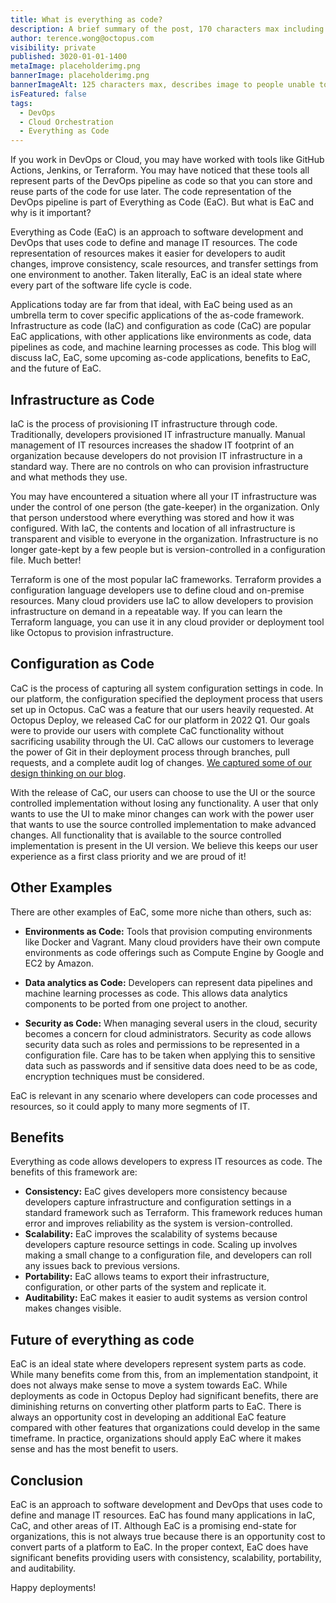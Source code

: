 ```yaml
---
title: What is everything as code?
description: A brief summary of the post, 170 characters max including spaces.
author: terence.wong@octopus.com
visibility: private
published: 3020-01-01-1400
metaImage: placeholderimg.png
bannerImage: placeholderimg.png
bannerImageAlt: 125 characters max, describes image to people unable to see it.
isFeatured: false
tags:
  - DevOps
  - Cloud Orchestration
  - Everything as Code
---
```


<!-- see https://github.com/OctopusDeploy/blog/blob/master/tags.txt for a comprehensive list of tags -->

If you work in DevOps or Cloud, you may have worked with tools like GitHub Actions, Jenkins, or Terraform. You may have noticed that these tools all represent parts of the DevOps pipeline as code so that you can store and reuse parts of the code for use later. The code representation of the DevOps pipeline is part of Everything as Code (EaC). But what is EaC and why is it important? 

Everything as Code (EaC) is an approach to software development and DevOps that uses code to define and manage IT resources. The code representation of resources makes it easier for developers to audit changes, improve consistency, scale resources, and transfer settings from one environment to another. Taken literally, EaC is an ideal state where every part of the software life cycle is code. 

Applications today are far from that ideal, with EaC being used as an umbrella term to cover specific applications of the as-code framework. Infrastructure as code (IaC) and configuration as code (CaC) are popular EaC applications, with other applications like environments as code, data pipelines as code, and machine learning processes as code. This blog will discuss IaC, EaC, some upcoming as-code applications, benefits to EaC, and the future of EaC.


## Infrastructure as Code

IaC is the process of provisioning IT infrastructure through code. Traditionally, developers provisioned IT infrastructure manually. Manual management of IT resources increases the shadow IT footprint of an organization because developers do not provision IT infrastructure in a standard way. There are no controls on who can provision infrastructure and what methods they use. 

You may have encountered a situation where all your IT infrastructure was under the control of one person (the gate-keeper) in the organization. Only that person understood where everything was stored and how it was configured. With IaC, the contents and location of all infrastructure is transparent and visible to everyone in the organization. Infrastructure is no longer gate-kept by a few people but is version-controlled in a configuration file. Much better!

Terraform is one of the most popular IaC frameworks. Terraform provides a configuration language developers use to define cloud and on-premise resources. Many cloud providers use IaC to allow developers to provision infrastructure on demand in a repeatable way. If you can learn the Terraform language, you can use it in any cloud provider or deployment tool like Octopus to provision infrastructure. 

## Configuration as Code

CaC is the process of capturing all system configuration settings in code. In our platform, the configuration specified the deployment process that users set up in Octopus. CaC was a feature that our users heavily requested. At Octopus Deploy, we released CaC for our platform in 2022 Q1. Our goals were to provide our users with complete CaC functionality without sacrificing usability through the UI. CaC allows our customers to leverage the power of Git in their deployment process through branches, pull requests, and a complete audit log of changes. [We captured some of our design thinking on our blog](https://octopus.com/blog/shaping-config-as-code).

With the release of CaC, our users can choose to use the UI or the source controlled implementation without losing any functionality. A user that only wants to use the UI to make minor changes can work with the power user that wants to use the source controlled implementation to make advanced changes. All functionality that is available to the source controlled implementation is present in the UI version. We believe this keeps our user experience as a first class priority and we are proud of it!

## Other Examples

There are other examples of EaC, some more niche than others, such as:

- **Environments as Code:** Tools that provision computing environments like Docker and Vagrant. Many cloud providers have their own compute environments as code offerings such as Compute Engine by Google and EC2 by Amazon.

- **Data analytics as Code:** Developers can represent data pipelines and machine learning processes as code. This allows data analytics components to be ported from one project to another.

- **Security as Code:** When managing several users in the cloud, security becomes a concern for cloud administrators. Security as code allows security data such as roles and permissions to be represented in a configuration file. Care has to be taken when applying this to sensitive data such as passwords and if sensitive data does need to be as code, encryption techniques must be considered.

EaC is relevant in any scenario where developers can code processes and resources, so it could apply to many more segments of IT. 

## Benefits

Everything as code allows developers to express IT resources as code. The benefits of this framework are:

- **Consistency:** EaC gives developers more consistency because developers capture infrastructure and configuration settings in a standard framework such as Terraform. This framework reduces human error and improves reliability as the system is version-controlled.
- **Scalability:** EaC improves the scalability of systems because developers capture resource settings in code. Scaling up involves making a small change to a configuration file, and developers can roll any issues back to previous versions.
- **Portability:** EaC allows teams to export their infrastructure, configuration, or other parts of the system and replicate it.
- **Auditability:** EaC makes it easier to audit systems as version control makes changes visible.

## Future of everything as code

EaC is an ideal state where developers represent system parts as code. While many benefits come from this, from an implementation standpoint, it does not always make sense to move a system towards EaC. While deployments as code in Octopus Deploy had significant benefits, there are diminishing returns on converting other platform parts to EaC. There is always an opportunity cost in developing an additional EaC feature compared with other features that organizations could develop in the same timeframe. In practice, organizations should apply EaC where it makes sense and has the most benefit to users.

## Conclusion

EaC is an approach to software development and DevOps that uses code to define and manage IT resources. EaC has found many applications in IaC, CaC, and other areas of IT. Although EaC is a promising end-state for organizations, this is not always true because there is an opportunity cost to convert parts of a platform to EaC. In the proper context, EaC does have significant benefits providing users with consistency, scalability, portability, and auditability.

Happy deployments!
